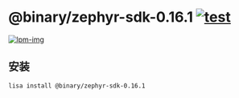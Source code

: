 @binary/zephyr-sdk-0.16.1 [![test](https://github.com/LISTENAI/binary-zephyr-sdk-0.16.1/actions/workflows/test.yml/badge.svg)](https://github.com/LISTENAI/binary-zephyr-sdk-0.16.1/actions/workflows/test.yml)
==========

[![lpm-img]][lpm-url]

## 安装

```
lisa install @binary/zephyr-sdk-0.16.1
```

[lpm-img]: https://img.shields.io/badge/dynamic/json?style=flat-square&label=lpm&color=green&query=latestVersion&url=https%3A%2F%2Flpm.listenai.com%2Fapi%2Fcloud%2Fpackages%2Fdetail%3Fname%3D%40binary%2Fzephyr-sdk-0.16.1
[lpm-url]: https://lpm.listenai.com/lpm/info/?keyword=%40binary%2Fzephyr-sdk-0.16.1
